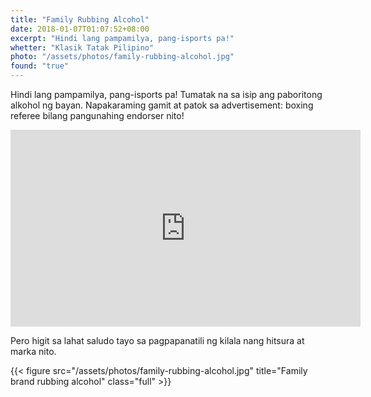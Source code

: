 ```yaml
---
title: "Family Rubbing Alcohol"
date: 2018-01-07T01:07:52+08:00
excerpt: "Hindi lang pampamilya, pang-isports pa!"
whetter: "Klasik Tatak Pilipino"
photo: "/assets/photos/family-rubbing-alcohol.jpg"
found: "true"
---
```


Hindi lang pampamilya, pang-isports pa! Tumatak na sa isip ang paboritong alkohol ng bayan. Napakaraming gamit at patok sa advertisement: boxing referee bilang pangunahing endorser nito! 
<p>
<iframe width="560" height="315" src="https://www.youtube.com/embed/AuPRCQlh7hw?rel=0" frameborder="0" gesture="media" allow="encrypted-media" allowfullscreen></iframe>
</p>

Pero higit sa lahat saludo tayo sa pagpapanatili ng kilala nang hitsura at marka nito.

{{< figure src="/assets/photos/family-rubbing-alcohol.jpg" title="Family brand rubbing alcohol" class="full" >}}
